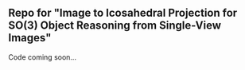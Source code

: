 ## Repo for "Image to Icosahedral Projection for SO(3) Object Reasoning from Single-View Images"

Code coming soon...
